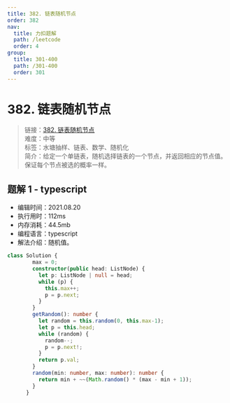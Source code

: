 ```yaml
---
title: 382. 链表随机节点
order: 382
nav:
  title: 力扣题解
  path: /leetcode
  order: 4
group:
  title: 301-400
  path: /301-400
  order: 301
---
```


# 382. 链表随机节点
    
> 链接：[382. 链表随机节点](https://leetcode-cn.com/problems/linked-list-random-node/)  
> 难度：中等  
> 标签：水塘抽样、链表、数学、随机化  
> 简介：给定一个单链表，随机选择链表的一个节点，并返回相应的节点值。保证每个节点被选的概率一样。
      
## 题解 1 - typescript
- 编辑时间：2021.08.20
- 执行用时：112ms
- 内存消耗：44.5mb
- 编程语言：typescript
- 解法介绍：随机值。
```typescript
class Solution {
        max = 0;
        constructor(public head: ListNode) {
          let p: ListNode | null = head;
          while (p) {
            this.max++;
            p = p.next;
          }
        }
        getRandom(): number {
          let random = this.random(0, this.max-1);
          let p = this.head;
          while (random) {
            random--;
            p = p.next!;
          }
          return p.val;
        }
        random(min: number, max: number): number {
          return min + ~~(Math.random() * (max - min + 1));
        }
      }
```

      